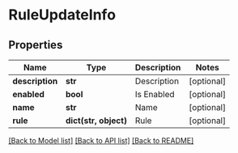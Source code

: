 # RuleUpdateInfo

## Properties
Name | Type | Description | Notes
------------ | ------------- | ------------- | -------------
**description** | **str** | Description | [optional] 
**enabled** | **bool** | Is Enabled | [optional] 
**name** | **str** | Name | [optional] 
**rule** | **dict(str, object)** | Rule | [optional] 

[[Back to Model list]](../README.md#documentation-for-models) [[Back to API list]](../README.md#documentation-for-api-endpoints) [[Back to README]](../README.md)


